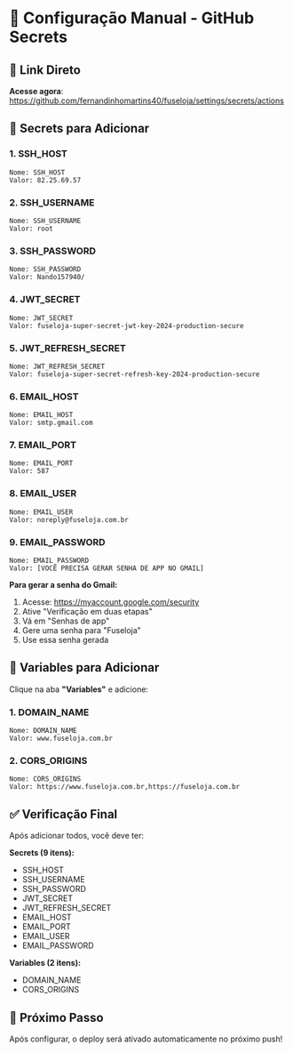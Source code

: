 # 🔐 Configuração Manual - GitHub Secrets

## 📍 Link Direto
**Acesse agora**: https://github.com/fernandinhomartins40/fuseloja/settings/secrets/actions

## 🔑 Secrets para Adicionar

### 1. SSH_HOST
```
Nome: SSH_HOST
Valor: 82.25.69.57
```

### 2. SSH_USERNAME  
```
Nome: SSH_USERNAME
Valor: root
```

### 3. SSH_PASSWORD
```
Nome: SSH_PASSWORD
Valor: Nando157940/
```

### 4. JWT_SECRET
```
Nome: JWT_SECRET
Valor: fuseloja-super-secret-jwt-key-2024-production-secure
```

### 5. JWT_REFRESH_SECRET
```
Nome: JWT_REFRESH_SECRET
Valor: fuseloja-super-secret-refresh-key-2024-production-secure
```

### 6. EMAIL_HOST
```
Nome: EMAIL_HOST
Valor: smtp.gmail.com
```

### 7. EMAIL_PORT
```
Nome: EMAIL_PORT
Valor: 587
```

### 8. EMAIL_USER
```
Nome: EMAIL_USER
Valor: noreply@fuseloja.com.br
```

### 9. EMAIL_PASSWORD
```
Nome: EMAIL_PASSWORD
Valor: [VOCÊ PRECISA GERAR SENHA DE APP NO GMAIL]
```

**Para gerar a senha do Gmail:**
1. Acesse: https://myaccount.google.com/security
2. Ative "Verificação em duas etapas"
3. Vá em "Senhas de app"
4. Gere uma senha para "Fuseloja"
5. Use essa senha gerada

## 🔧 Variables para Adicionar

Clique na aba **"Variables"** e adicione:

### 1. DOMAIN_NAME
```
Nome: DOMAIN_NAME
Valor: www.fuseloja.com.br
```

### 2. CORS_ORIGINS
```
Nome: CORS_ORIGINS
Valor: https://www.fuseloja.com.br,https://fuseloja.com.br
```

## ✅ Verificação Final

Após adicionar todos, você deve ter:

**Secrets (9 itens):**
- SSH_HOST
- SSH_USERNAME  
- SSH_PASSWORD
- JWT_SECRET
- JWT_REFRESH_SECRET
- EMAIL_HOST
- EMAIL_PORT
- EMAIL_USER
- EMAIL_PASSWORD

**Variables (2 itens):**
- DOMAIN_NAME
- CORS_ORIGINS

## 🚀 Próximo Passo

Após configurar, o deploy será ativado automaticamente no próximo push! 